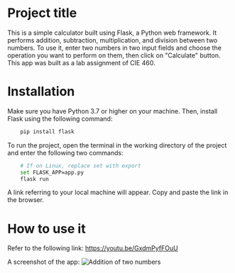 # Project title
This is a simple calculator built using Flask, a Python web framework. It performs addition, subtraction, multiplication, and division between two numbers. To use it, enter two numbers in two input fields and choose the operation you want to perform on them, then click on "Calculate" button. This app was built as a lab assignment of CIE 460.

# Installation 
Make sure you have Python 3.7 or higher on your machine. Then, install Flask using the following command:
```bash
    pip install flask
```
To run the project, open the terminal in the working directory of the project and enter the following two commands:
```bash 
    # If on Linux, replace set with export
    set FLASK_APP=app.py
    flask run
```
A link referring to your local machine will appear. Copy and paste the link in the browser.

# How to use it 
Refer to the following link: https://youtu.be/GxdmPyfFOuU

A screenshot of the app:
![Addition of two numbers](https://github.com/Omar-Ayman10/Simple-Flask-Calculator/assets/122884484/f62a779a-a8f7-46ef-9c9c-a9b4a71b8010)
